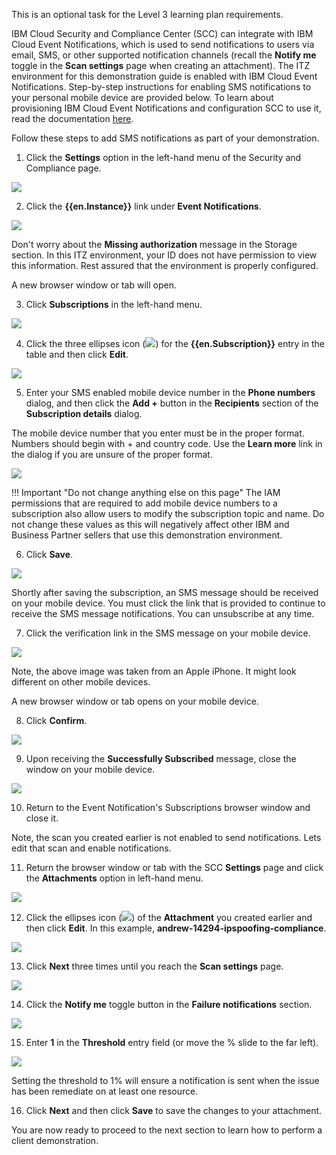 This is an optional task for the Level 3 learning plan requirements. 

IBM Cloud Security and Compliance Center (SCC) can integrate with IBM Cloud Event Notifications, which is used to send notifications to users via email, SMS, or other supported notification channels (recall the **Notify me** toggle in the **Scan settings** page when creating an attachment). The ITZ environment for this demonstration guide is enabled with IBM Cloud Event Notifications. Step-by-step instructions for enabling SMS notifications to your personal mobile device are provided below. To learn about provisioning IBM Cloud Event Notifications and configuration SCC to use it, read the documentation <a href="https://cloud.ibm.com/docs/security-compliance?topic=security-compliance-event-notifications&interface=ui" target="_blank">here</a>.

Follow these steps to add SMS notifications as part of your demonstration. 

<!-- 
1. Open a web browser to the **IBM Cloud Portal**.

<a href="https://cloud.ibm.com" target="_blank">IBM Cloud Portal</a>.

When the page loads, authenticate with your IBM Cloud ID and password. The authentication process varies depending on the primary account that your ID is associated with and any multi-factor authentication or other security controls in place for the account.

2. Click the **account selection** drop-down menu and select the **{{itz.CloudAccount}}** account.

![](../env/_attachments/switchAccount.png)

Note, if the browser window is narrow, you might see an **account selection** icon like this: ![](../env/_attachments/switchAccountIcon.png) instead of the full account name.

3. Click the **Security and Compliance** icon (![](../demo/_attachments/sccIcon.png)) in the menu bar.
   
![](../demo/_attachments/dashBoard.png) -->

1. Click the **Settings** option in the left-hand menu of the Security and Compliance page.

![](_attachments/sccDashboardStartENSetup.png) 

2. Click the **{{en.Instance}}** link under **Event Notifications**. 

![](_attachments/dashBoardSettingsEN.png)

Don't worry about the **Missing authorization** message in the Storage section. In this ITZ environment, your ID does not have permission to view this information. Rest assured that the environment is properly configured.

A new browser window or tab will open.

3. Click **Subscriptions** in the left-hand menu.

![](_attachments/enOverview.png)

4. Click the three ellipses icon (![](_attachments/ellipses.png)) for the **{{en.Subscription}}** entry in the table and then click **Edit**.

![](_attachments/enSubscriptions.png)

5. Enter your SMS enabled mobile device number in the **Phone numbers** dialog, and then click the **Add +** button in the **Recipients** section of the **Subscription details** dialog.

The mobile device number that you enter must be in the proper format. Numbers should begin with + and country code. Use the **Learn more** link in the dialog if you are unsure of the proper format.

![](_attachments/enSubscriptionsAddNumber.png)

!!! Important "Do not change anything else on this page"
    The IAM permissions that are required to add mobile device numbers to a subscription also allow users to modify the subscription topic and name. Do not change these values as this will negatively affect other IBM and Business Partner sellers that use this demonstration environment.

6. Click **Save**.

![](_attachments/enSubscriptionsSaveNumber.png)

Shortly after saving the subscription, an SMS message should be received on your mobile device. You must click the link that is provided to continue to receive the SMS message notifications. You can unsubscribe at any time.

7. Click the verification link in the SMS message on your mobile device.

![](_attachments/enVerification.jpeg)

Note, the above image was taken from an Apple iPhone. It might look different on other mobile devices.

A new browser window or tab opens on your mobile device.

8. Click **Confirm**.

![](_attachments/enConfirm.png)

9. Upon receiving the **Successfully Subscribed** message, close the window on your mobile device.

![](_attachments/enSuccessful.png)

10. Return to the Event Notification's Subscriptions browser window and close it.

Note, the scan you created earlier is not enabled to send notifications. Lets edit that scan and enable notifications.

11. Return the browser window or tab with the SCC **Settings** page and click the **Attachments** option in left-hand menu.

![](_attachments/sccSettingsPage2.png)

12. Click the ellipses icon (![](../env/_attachments/ellipses.png)) of the **Attachment** you created earlier and then click **Edit**. In this example, **andrew-14294-ipspoofing-compliance**.

![](_attachments/sccAttachmentsEdit.png)

13. Click **Next** three times until you reach the **Scan settings** page.

![](_attachments/sccAttachmentsEditScanSettings.png)

14. Click the **Notify me** toggle button in the **Failure notifications** section.

![](_attachments/sccAttachmentsEditScanSettingsToggle.png)

15. Enter **1** in the **Threshold** entry field (or move the % slide to the far left).

![](_attachments/sccAttachmentsEditScanSettingsThreshold.png)

Setting the threshold to 1% will ensure a notification is sent when the issue has been remediate on at least one resource.

16. Click **Next** and then click **Save** to save the changes to your attachment.

You are now ready to proceed to the next section to learn how to perform a client demonstration. 